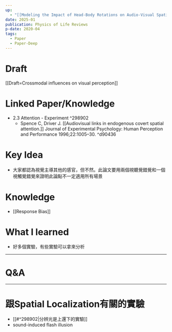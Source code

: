 ```yaml
---
up:
  - "[[Modeling the Impact of Head-Body Rotations on Audio-Visual Spatial Perception for Virtual Reality Applications]]"
date: 2025-01
publication: Physics of Life Reviews
p-date: 2020-04
tags:
  - Paper
  - Paper-Deep
---
```

# Draft
[[Draft=Crossmodal influences on visual perception]]
# Linked Paper/Knowledge
- 2.3 Attention - Experiment ^298902
	- Spence C, Driver J. [[Audiovisual links in endogenous covert spatial attention.]] Journal of Experimental Psychology: Human Perception and Performance 1996;22:1005–30. ^d90436
# Key Idea
- 大家都認為視覺主導其他的感官，但不然。此論文要用兩個視聽覺錯覺和一個視觸覺錯覺來證明此論點不一定適用所有場景
# Knowledge
- [[Response Bias]]
# What I learned
- 好多個實驗，有些實驗可以拿來分析
---
# Q&A
---
# 跟Spatial Localization有關的實驗
- [[#^298902|分辨光是上還下的實驗]]
- sound-induced flash illusion